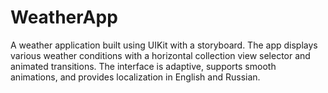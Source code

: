 # WeatherApp

A weather application built using UIKit with a storyboard. The app displays various weather conditions with a horizontal collection view selector and animated transitions. The interface is adaptive, supports smooth animations, and provides localization in English and Russian.
